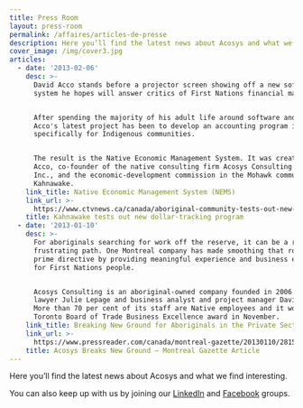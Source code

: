 ```yaml
---
title: Press Room
layout: press-room
permalink: /affaires/articles-de-presse
description: Here you’ll find the latest news about Acosys and what we find interesting.
cover_image: /img/cover3.jpg
articles:
  - date: '2013-02-06'
    desc: >-
      David Acco stands before a projector screen showing off a new software
      system he hopes will answer critics of First Nations financial management.


      After spending the majority of his adult life around software and IT,
      Acco's latest project has been to develop an accounting program intended
      specifically for Indigenous communities.


      The result is the Native Economic Management System. It was created by
      Acco, co-founder of the native consulting firm Acosys Consulting Services
      Inc., and the economic-development commission in the Mohawk community of
      Kahnawake.
    link_title: Native Economic Management System (NEMS)
    link_url: >-
      https://www.ctvnews.ca/canada/aboriginal-community-tests-out-new-dollar-tracking-program-1.1307412
    title: Kahnawake tests out new dollar-tracking program
  - date: '2013-01-10'
    desc: >-
      For aboriginals searching for work off the reserve, it can be a rocky,
      frustrating path. One Montreal company has made smoothing that road its
      prime directive by providing meaningful experience and business education
      for First Nations people.


      Acosys Consulting is an aboriginal-owned company founded in 2006 by labour
      lawyer Julie Lepage and business analyst and project manager David Acco.
      More than 70 per cent of its staff are Native employees and it won the
      Toronto Board of Trade Business Excellence award in November.
    link_title: Breaking New Ground for Aboriginals in the Private Sector
    link_url: >-
      https://www.pressreader.com/canada/montreal-gazette/20130110/281552288208738
    title: Acosys Breaks New Ground – Montreal Gazette Article
---
```


Here you’ll find the latest news about Acosys and what we find interesting.

You can also keep up with us by joining our [LinkedIn]({{site.data.settings.url_linkedin}}) and [Facebook]({{site.data.settings.url_facebook}}) groups.
